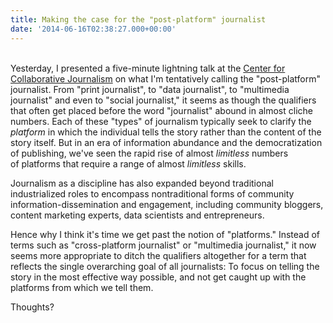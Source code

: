 ```yaml
---
title: Making the case for the "post-platform" journalist
date: '2014-06-16T02:38:27.000+00:00'
---
```


<p><script class="speakerdeck-embed" src="//speakerdeck.com/assets/embed.js" async="" data-id="de2e5100d6f10131602d461b2c9fe8fa" data-ratio="1.77777777777778"></script><br />
Yesterday, I presented a five-minute lightning talk at the <a href="http://ccj.mercer.edu">Center for Collaborative Journalism</a> on what I'm tentatively calling the "post-platform" journalist. From "print journalist", to "data journalist", to "multimedia journalist" and even to "social journalist," it seems as though the qualifiers that often get placed before the word "journalist" abound in almost cliche numbers. Each of these "types" of journalism typically seek to clarify the <em>platform </em>in which the individual tells the story rather than the content of the story itself. But in an era of information abundance and the democratization of publishing, we've seen the rapid rise of almost <em>limitless</em> numbers of platforms that require a range of almost <em>limitless</em> skills.<!--more--></p>
<p>Journalism as a discipline has also expanded beyond traditional industrialized roles to encompass nontraditional forms of community information-dissemination and engagement, including community bloggers, content marketing experts, data scientists and entrepreneurs.</p>
<p>Hence why I think it's time we get past the notion of "platforms." Instead of terms such as "cross-platform journalist" or "multimedia journalist," it now seems more appropriate to ditch the qualifiers altogether for a term that reflects the single overarching goal of all journalists: To focus on telling the story in the most effective way possible, and not get caught up with the platforms from which we tell them.</p>
<p>Thoughts?</p>
